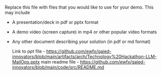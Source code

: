Replace this file with files that you would like to use for your demo. This may include

- A presentation/deck in pdf or pptx format
- A demo video (screen capture) in mp4 or other popular video formats
- Any other document describing your solution (in pdf or md format)

  Link to ppt file - https://github.com/ewfx/gaied-innovators/blob/main/artifacts/arch/Technology%20Hackathon-LLM-MailOps.pptx
  main readme file - https://github.com/ewfx/gaied-innovators/blob/main/code/src/README.md
